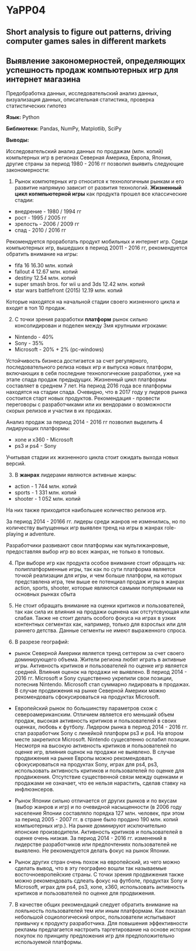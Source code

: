 # YaPP04

## Short analysis to figure out patterns, driving computer games sales in different markets

## Выявление закономерностей, определяющих успешность продаж компьютерных игр для интернет магазина

Предобработка данных, исследовательский анализ данных, визуализация данных, описательная статистика, проверка статистических гипотез

**Язык:** Python

**Библиотеки:** Pandas, NumPy, Matplotlib, SciPy

**Выводы:**

Исследовательский анализ данных по продажам (млн. копий) компьтерных игр в регионах Северная Америка, Европа, Япония, другие страны за период 1980 - 2016 гг позволил выявить следующие закономерности:

1. Рынок компютерных игр относится к технологичным рынкам и его развитие напрямую зависит от развития технологий. **Жизненный цикл копмпьютерной игры** как продукта прошел все классические стадии:
* внедрение - 1980 / 1994 гг
* рост - 1995 / 2005 гг
* зрелость - 2006 / 2009 гг
* спад - 2010 / 2016 гг

Рекомендуется проработать продукт мобильных и интернет игр. Среди компьютерных игр, вышедших в период 20011 - 2016 гг, рекомендуется обратить внимание на игры:
* fifa 16 16.30 млн. копий
* fallout 4 12.67 млн. копий
* destiny 12.54 млн. копий
* super smash bros. for wii u and 3ds 12.42 млн. копий
* star wars battlefront (2015) 12.19 млн. копий

Которые находятся на начальной стадии своего жизненного цикла и входят в топ 10 продаж.

2. С точки зрения разработки **платформ** рынок сильно консолидирован и поделен между 3мя крупными игроками:
* Nintendo - 40%
* Sony - 35%
* Microsoft - 20% + 2% (pc-windows)

Устойчивость бизнеса достигается за счет регулярного, последовательного релиза новых игр и выпуска новых платформ, включающих в себя последние технологические разработки, уже на этапе спада продаж предыдущих. Жизненный цикл платформы составляет в среднем 7 лет. На период 2016 года все платформы находятся на стадии спада. Очевидно, что в 2017 году у лидеров рынка состоится старт новых продуктов. Рекомендация - провести переговоры с разработчиками или их вендорами о возможности скорых релизов и участии в их продажах.

Анализ продаж за период 2014 - 2016 гг позволил выделить 4 лидирующих платформы:

* xone и x360 - Microsoft
* ps3 и ps4 - Sony

Учитывая стадии их жизненного цикла стоит ожидать выхода новых версий.

3. В **жанрах** лидерами являются активные жанры:
* action - 1 744 млн. копий
* sports - 1 331 млн. копий
* shooter - 1 052 млн. копий

На них также приходится наибольшее количество релизов игр.

За период 2014 - 20166 гг. лидеры среди жанров не изменились, но по количеству выпущенных игр выявлен тренд на игры в жанрах role-playing и adventure.

Разработчики развивают свои платформы как мультижанровые, предоставляя выбор игр во всех жанрах, не только в топовых.

4. При выборе игр как продукта особое внимание стоит обращать на:
полиплатформенные игры, так как по сути платформа является точкой реализации для игры, и чем больше платформ, на которых представлена игра, тем выше ее потенциал продаж
игры в жанрах action, sports, shooter, которые являются самыми популярными на основных рынках сбыта

5. Не стоит обращать внимание на оценки критиков и пользователей, так как сила их влияния на продажи оценена как отстутсвующая или слабая. Также не стоит делать особого фокуса на играх в узких контентных сегментах как, например, только для взрослых или для раннего детства. Данные сегменты не имеют выраженного спроса.

6. В разрезе географий:
* рынок Северной Америки является тренд сеттером за счет своего доминирующего объема. Жители региона любят играть в активные игры. Активность критиков и пользователей по оценке игр является средней. Влияния оценок на продажи не выявлено. В период 2014 - 2016 гг. Microsoft и Sony существенно укрепили свои позиции, потеснив Nintendo. Microsoft стал суммарно лидировать в продажах.
В случае продвижения на рынке Северной Америки можно рекомендовать сфокусироваться на продуктах Microsoft.

* Европейский рынок по большинству параметров схож с североамериканским. Отличием является его меньший объем продаж, высокая активность критиков и пользователей в своих оценках, любовь к футболу. Лидером рынка в период 2014 - 2016 гг. стал разработчик Sony с линейкой платформ ps3 и ps4. На втором месте закрепился Microsoft. Nintendo сущесвтенно ослабил позиции. Несмотря на высокую активность критиков и пользователей по оценке игр, влияния оценок на продажи не выявлено.
В случае продвижения на рынке Европы можно рекомендовать сфокусироваться на продуктах Sony, играх для ps4, ps3, использовать активность критиков и пользователей по оценке для продвижения. Отсутствие существенной связи между оценками и продажами не означает, что ее нельзя нарастить, сделав ставку на инфлюэнсеров.

* Рынок Японии сильно отличается от других рынков и по вкусам (выбор жанров и игр) и по очевидной насыщенности (в 2006 году население Японии составляло порядка 127 млн. человек, при этом за период 2005 - 2007 гг. в стране было продано 190 млн. копий компьютерных игр.). На рынке доминируют исключительно японские производители. Активность критиков и пользователей в оценке очень низкая. За период 2014 - 2016 гг. изменений в лидерстве разработчиков или предпочтениях пользователей не выявлено.
Не рекомендуется делать фокус на рынок Японии.

* Рынок других стран очень похож на европейский, из чего можно сделать вывод, что в эту географию вошли так называемые восточноевропейские страны. С точки зрения продвижения также можно рекомендовать сдлеать фокус на футболе, продуктах Sony и Microsoft, играх для ps4, ps3, xone, x360, использовать активность критиков и пользователей по оценке для продвижения.

7. В качестве общих рекомендаций следует обратить внимание на лояльность пользователей тем или иным платформам. Как показал небольшой социологический опрос, пользователи испытывают привычку к продукту разработчика. Для повышения эффективности рекламы предлагается настроить таргетирование на основе истории покупок по принципу предложения игр для предположительно используемой платформы.
